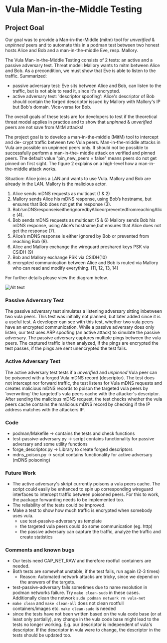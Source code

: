 # Vula Man-in-the-Middle Testing

## Project Goal
Our goal was to provide a Man-in-the-Middle (mitm) tool for _unverified_ & _unpinned_ peers and to automate this in a 
podman test between two honest hosts Alice and Bob and a man-in-the-middle Eve, resp. Mallory.

The Vula Man-in-the-Middle Testing consists of 2 tests: an active and a passive adversary test. 
Threat model: Mallory wants to mitm between Alice and Bob. As a precondition, we must show that Eve is able to 
listen to the traffic. Summarized: 
* passive adversary test: Eve sits between Alice and Bob, can listen to the traffic, but is not able to read it, 
since it's encrypted.
* active adversary test: 'descriptor spoofing': Alice's descriptor of Bob should contain
the forged descriptor issued by Mallory with Mallory's IP but Bob's domain. Vice-versa for Bob. 

The overall goals of these tests are for developers to test if the theoretical threat model applies in practice and 
to show that _unpinned_ & _unverified_ peers are not save from MitM attacks!
 
The project goal is to develop a man-in-the-middle (MitM) tool to intercept and de- crypt traffic between two 
Vula peers. Man-in-the-middle attacks in Vula are possible on unpinned peers only. It should not be possible 
to successfully perform a man-in-the- middle attack on verified and pinned peers. The default value 
"pin_new_peers = false" means peers do not get pinned on first sight. The figure 2 explains on a high-level 
how a man-in-the-middle attack works.

Situation: Alice joins a LAN and wants to use Vula. Mallory and Bob are already in
the LAN. Mallory is the malicious actor. 
1. Alice sends mDNS requests as multicast (1 & 2)
2. Mallory sends Alice his mDNS response, using Bob’s hostname, but ensures that Bob does not get the response (3). 
3. Bob’smDNSresponseiseitherignoredbyAliceorpreventedfromreachingAlice (4). 
4. Bob sends mDNS requests as multicast (5 & 6)
Mallory sends Bob his mDNS response, using Alice’s hostname,but ensures that Alice does not get the response (7). 
5. Alice’s mDNS response is either ignored by Bob or prevented from reaching Bob (8). 
6. Alice and Mallory exchange the wireguard preshared keys PSK via CSIDH (9)
7. Bob and Mallory exchange PSK via CSIDH(10)
8. encrypted communication between Alice and Bob is routed via Mallory who can read and modify everything. (11, 12, 13, 14)

For further details please view the diagram below.

![Alt text](MitM_Principle.png "a title")



### Passive Adversary Test
The passive adversary test simulates a listening adversary sitting inbetween two vula peers.
This test was initially not planned, but later added since it is a useful test.
A developer can see with this test, whether two vula peers have an encrypted communication.
While a passive adversary does only listen, our test uses ARP spoofing (an active attack) to simulate the passive adversary.
The passive adversary captures multiple pings between the vula peers.
The captured traffic is then analyzed, if the pings are encrypted the test passes, if the pings are sent unencrypted the test fails.

### Active Adversary Test
The active adversary test tests if a _unverified_ and _unpinned_ Vula peer can be poisoned with a forged Vula mDNS record 
(descriptor). The test does not intercept nor forward traffic, the test listens for Vula mDNS requests and creates 
malicious mDNS records to poison the targeted vula peers by 'overwriting' the targeted's vula peers cache with the 
attacker's descriptor. After sending the malicious mDNS request, the test checks whether the vula peers cache 
contains the malicious mDNS record by checking if the IP address matches with the attackers IP.

### Code

* podman/Makefile -> contains the tests and check functions
* test-passive-adversary.py -> script contains functionality for passive adversary and some utility functions
* forge_descriptor.py -> Library to create forged descriptors
* mdns_poison.py -> script contains functionality for active adversary (mDNS poisoning)

### Future Work
* The active adversary's skript currently poisons a vula peers cache. The script could easily be enhanced to spin up corresponding wireguard interfaces to intercept traffic between poisoned peers. For this to work, the package forwarding needs to be implemented too.
* The reliability of the tests could be improved.
* Make a test to show how much traffic is encrypted when somebody uses vula.
  * use test-passive-adversary as template
  * the targeted vula peers could do some communication (eg. http)
  * the passive adversary can capture the traffic, analyze the traffic and create statistics

### Comments and known bugs
* Our tests need CAP_NET_RAW and therefore rootfull containers are needed.
* Both tests are somewhat unstable, if the test fails, run again (2-3 times)
  * Reason: Automated network attacks are tricky, since we depend on the answers of the targets.
* test-passive-adversary fails sometimes due to name resolution in podman networks failure. Try ```make clean-sudo``` in these cases.
Additionally clean the network ```sudo podman network rm vula-net```
* ```make clean``` and ```make clean-all``` does not clean rootfull containers/images etc. ```make clean-sudo``` is needed
* since the tests have not been written based on the vula code base (or at least only partially), any change in the vula code base 
might lead to the tests no longer working. E.g. our descriptor is independent of vula's descriptor. If the descriptor in vula 
were to change, the descriptor in the tests should be updated too.
